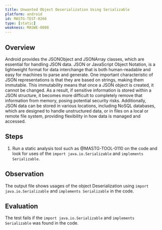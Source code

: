 ```yaml
---
title: Unwanted Object Deserialization Using Serializable
platform: android
id: MASTG-TEST-0266
type: [static]
weakness: MASWE-0088
---
```


## Overview

Android provides the JSONObject and JSONArray classes, which are essential for handling JSON data. JSON or JavaScript Object Notation, is a lightweight format for data interchange that is both human-readable and easy for machines to parse and generate. One important characteristic of JSON representations is that they are based on strings, making them immutable. This immutability means that once a JSON object is created, it cannot be changed. As a result, if sensitive information is stored within a JSON structure, it becomes more difficult to completely remove that information from memory, posing potential security risks. Additionally, JSON data can be stored in various locations, including NoSQL databases, which are designed to handle unstructured data, or in files on a local or remote file system, providing flexibility in how data is managed and accessed.

## Steps

1. Run a static analysis tool such as @MASTG-TOOL-0110 on the code and look for uses of the `import java.io.Serializable` and `implements Serializable`.

## Observation

The output file shows usages of the object Deserialization using `import java.io.Serializable` and `implements Serializable` in the code.

## Evaluation

The test fails if the `import java.io.Serializable` and `implements Serializable` was found in the code.
